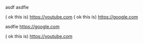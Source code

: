 asdf
asdfie

( ok this is)
https://youtube.com
( ok this is)
https://google.com

asdfie
https://google.com

( ok this is)
https://youtube.com
